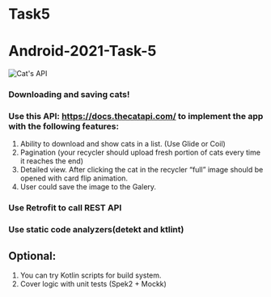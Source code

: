# Task5

# Android-2021-Task-5

![Cat's API](https://cdn2.thecatapi.com/logos/thecatapi_256xW.png)

### Downloading and saving cats!

### Use this API: https://docs.thecatapi.com/ to implement the app with the following features:
1. Ability to download and show cats in a list. (Use Glide or Coil)
2. Pagination (your recycler should upload fresh portion of cats every time it reaches the end)
3. Detailed view. After clicking the cat in the recycler “full” image should be opened with card flip animation.
4. User could save the image to the Galery.

### Use Retrofit to call REST API
### Use static code analyzers(detekt and ktlint)

## Optional:
1. You can try Kotlin scripts for build system.
2. Cover logic with unit tests (Spek2 + Mockk)

